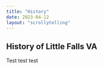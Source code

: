 ```yaml
---
title: "History"
date: 2023-04-12
layout: "scrollytelling"
---
```


## History of Little Falls VA

Test test test
